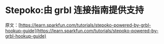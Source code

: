 # Stepoko:由 grbl 连接指南提供支持

原文：[https://learn.sparkfun.com/tutorials/stepoko-powered-by-grbl-hookup-guide](https://learn.sparkfun.com/tutorials/stepoko-powered-by-grbl-hookup-guide)